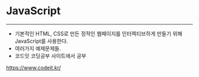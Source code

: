 # JavaScript
-----------

- 기본적인 HTML, CSS로 만든 정적인 웹페이지를 인터렉티브하게 만들기 위해 JavaScript를 사용한다.
- 여러가지 예제문제들.
- 코드잇 코딩공부 사이트에서 공부

https://www.codeit.kr/

